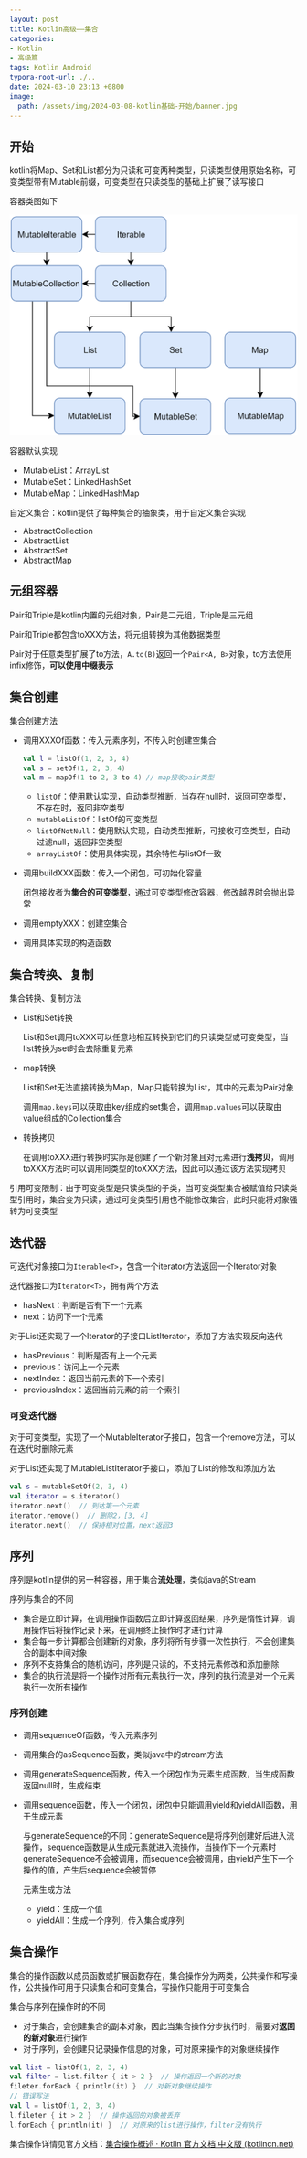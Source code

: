 ```yaml
---
layout: post
title: Kotlin高级——集合
categories:
- Kotlin
- 高级篇
tags: Kotlin Android
typora-root-url: ./..
date: 2024-03-10 23:13 +0800
image:
  path: /assets/img/2024-03-08-kotlin基础-开始/banner.jpg
---
```

## 开始

kotlin将Map、Set和List都分为只读和可变两种类型，只读类型使用原始名称，可变类型带有Mutable前缀，可变类型在只读类型的基础上扩展了读写接口

容器类图如下

<img src="/assets/img/kotlin高级-集合/collections-diagram.png" alt="Collection interfaces hierarchy"  />

容器默认实现

-   MutableList：ArrayList
-   MutableSet：LinkedHashSet
-   MutableMap：LinkedHashMap

自定义集合：kotlin提供了每种集合的抽象类，用于自定义集合实现

-   AbstractCollection
-   AbstractList
-   AbstractSet
-   AbstractMap

## 元组容器

Pair和Triple是kotlin内置的元组对象，Pair是二元组，Triple是三元组

Pair和Triple都包含toXXX方法，将元组转换为其他数据类型

Pair对于任意类型扩展了to方法，`A.to(B)`返回一个`Pair<A, B>`对象，to方法使用infix修饰，**可以使用中缀表示**

## 集合创建

集合创建方法

-   调用XXXOf函数：传入元素序列，不传入时创建空集合

    ``` kotlin
    val l = listOf(1, 2, 3, 4)
    val s = setOf(1, 2, 3, 4)
    val m = mapOf(1 to 2, 3 to 4) // map接收pair类型
    ```

    -   `listOf`：使用默认实现，自动类型推断，当存在null时，返回可空类型，不存在时，返回非空类型
    -   `mutableListOf`：listOf的可变类型
    -   `listOfNotNull`：使用默认实现，自动类型推断，可接收可空类型，自动过滤null，返回非空类型
    -   `arrayListOf`：使用具体实现，其余特性与listOf一致

-   调用buildXXX函数：传入一个闭包，可初始化容量

    闭包接收者为**集合的可变类型**，通过可变类型修改容器，修改越界时会抛出异常

-   调用emptyXXX：创建空集合

-   调用具体实现的构造函数

## 集合转换、复制

集合转换、复制方法

-   List和Set转换

    List和Set调用toXXX可以任意地相互转换到它们的只读类型或可变类型，当list转换为set时会去除重复元素

-   map转换

    List和Set无法直接转换为Map，Map只能转换为List，其中的元素为Pair对象

    调用`map.keys`可以获取由key组成的set集合，调用`map.values`可以获取由value组成的Collection集合

-   转换拷贝

    在调用toXXX进行转换时实际是创建了一个新对象且对元素进行**浅拷贝**，调用toXXX方法时可以调用同类型的toXXX方法，因此可以通过该方法实现拷贝

引用可变限制：由于可变类型是只读类型的子类，当可变类型集合被赋值给只读类型引用时，集合变为只读，通过可变类型引用也不能修改集合，此时只能将对象强转为可变类型

## 迭代器

可迭代对象接口为`Iterable<T>`，包含一个iterator方法返回一个Iterator对象

迭代器接口为`Iterator<T>`，拥有两个方法

-   hasNext：判断是否有下一个元素
-   next：访问下一个元素

对于List还实现了一个Iterator的子接口ListIterator，添加了方法实现反向迭代

-   hasPrevious：判断是否有上一个元素
-   previous：访问上一个元素
-   nextIndex：返回当前元素的下一个索引
-   previousIndex：返回当前元素的前一个索引

### 可变迭代器

对于可变类型，实现了一个MutableIterator子接口，包含一个remove方法，可以在迭代时删除元素

对于List还实现了MutableListIterator子接口，添加了List的修改和添加方法

``` kotlin
val s = mutableSetOf(2, 3, 4)
val iterator = s.iterator()
iterator.next()  // 到达第一个元素
iterator.remove()  // 删除2，[3, 4]
iterator.next()  // 保持相对位置，next返回3
```

## 序列

序列是kotlin提供的另一种容器，用于集合**流处理**，类似java的Stream

序列与集合的不同

-   集合是立即计算，在调用操作函数后立即计算返回结果，序列是惰性计算，调用操作后将操作记录下来，在调用终止操作时才进行计算
-   集合每一步计算都会创建新的对象，序列将所有步骤一次性执行，不会创建集合的副本中间对象
-   序列不支持集合的随机访问，序列是只读的，不支持元素修改和添加删除
-   集合的执行流是将一个操作对所有元素执行一次，序列的执行流是对一个元素执行一次所有操作

### 序列创建

-   调用sequenceOf函数，传入元素序列

-   调用集合的asSequence函数，类似java中的stream方法

-   调用generateSequence函数，传入一个闭包作为元素生成函数，当生成函数返回null时，生成结束

-   调用sequence函数，传入一个闭包，闭包中只能调用yield和yieldAll函数，用于生成元素
  
    与generateSequence的不同：generateSequence是将序列创建好后进入流操作，sequence函数是从生成元素就进入流操作，当操作下一个元素时generateSequence不会被调用，而sequence会被调用，由yield产生下一个操作的值，产生后sequence会被暂停
    
    元素生成方法
    
    -   yield：生成一个值
    -   yieldAll：生成一个序列，传入集合或序列

## 集合操作

集合的操作函数以成员函数或扩展函数存在，集合操作分为两类，公共操作和写操作，公共操作可用于只读集合和可变集合，写操作只能用于可变集合

集合与序列在操作时的不同

-   对于集合，会创建集合的副本对象，因此当集合操作分步执行时，需要对**返回的新对象**进行操作
-   对于序列，会创建只记录操作信息的对象，可对原来操作的对象继续操作

``` kotlin
val list = listOf(1, 2, 3, 4)
val filter = list.filter { it > 2 }  // 操作返回一个新的对象
fileter.forEach { println(it) }  // 对新对象继续操作
// 错误写法
val l = listOf(1, 2, 3, 4)
l.fileter { it > 2 }  // 操作返回的对象被丢弃
l.forEach { println(it) }  // 对原来的list进行操作，filter没有执行
```

集合操作详情见官方文档：[集合操作概述 · Kotlin 官方文档 中文版 (kotlincn.net)](https://book.kotlincn.net/text/collection-operations.html)
